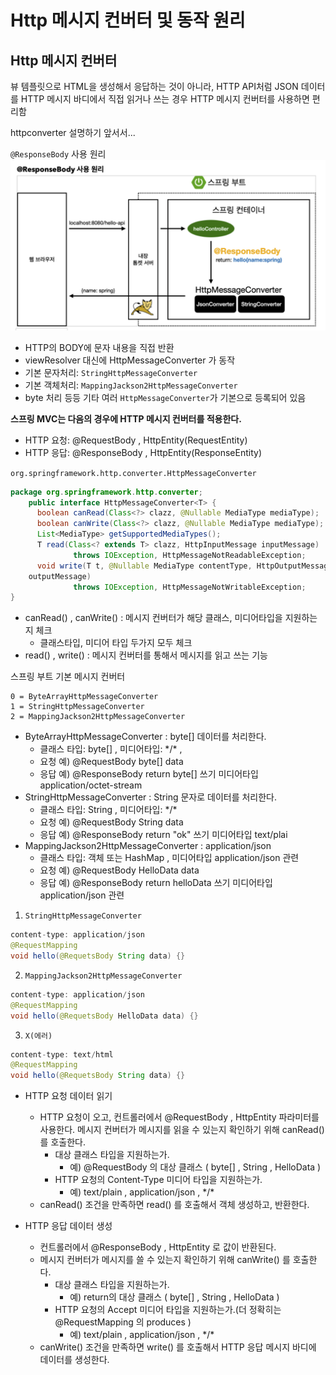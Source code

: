 # Http 메시지 컨버터 및 동작 원리

## Http 메시지 컨버터

뷰 템플릿으로 HTML을 생성해서 응답하는 것이 아니라, HTTP API처럼 JSON 데이터를 HTTP 메시지
바디에서 직접 읽거나 쓰는 경우 HTTP 메시지 컨버터를 사용하면 편리함

httpconverter 설명하기 앞서서...

`@ResponseBody` 사용 원리
![img1](./img/response-body.png)

- HTTP의 BODY에 문자 내용을 직접 반환
- viewResolver 대신에 HttpMessageConverter 가 동작
- 기본 문자처리: `StringHttpMessageConverter`
- 기본 객체처리: `MappingJackson2HttpMessageConverter`
- byte 처리 등등 기타 여러 `HttpMessageConverter`가 기본으로 등록되어 있음

**스프링 MVC는 다음의 경우에 HTTP 메시지 컨버터를 적용한다.**

- HTTP 요청: @RequestBody , HttpEntity(RequestEntity)
- HTTP 응답: @ResponseBody , HttpEntity(ResponseEntity)

`org.springframework.http.converter.HttpMessageConverter`

```java
package org.springframework.http.converter;
    public interface HttpMessageConverter<T> {
      boolean canRead(Class<?> clazz, @Nullable MediaType mediaType);
      boolean canWrite(Class<?> clazz, @Nullable MediaType mediaType);
      List<MediaType> getSupportedMediaTypes();
      T read(Class<? extends T> clazz, HttpInputMessage inputMessage)
              throws IOException, HttpMessageNotReadableException;
      void write(T t, @Nullable MediaType contentType, HttpOutputMessage
    outputMessage)
              throws IOException, HttpMessageNotWritableException;
}
```

- canRead() , canWrite() : 메시지 컨버터가 해당 클래스, 미디어타입을 지원하는지 체크
  - 클래스타입, 미디어 타입 두가지 모두 체크
- read() , write() : 메시지 컨버터를 통해서 메시지를 읽고 쓰는 기능

스프링 부트 기본 메시지 컨버터

```text
0 = ByteArrayHttpMessageConverter
1 = StringHttpMessageConverter
2 = MappingJackson2HttpMessageConverter
```

- ByteArrayHttpMessageConverter : byte[] 데이터를 처리한다.
  - 클래스 타입: byte[] , 미디어타입: \*/* ,
  - 요청 예) @RequestBody byte[] data
  - 응답 예) @ResponseBody return byte[] 쓰기 미디어타입 application/octet-stream
- StringHttpMessageConverter : String 문자로 데이터를 처리한다.
  - 클래스 타입: String , 미디어타입: \*/*
  - 요청 예) @RequestBody String data
  - 응답 예) @ResponseBody return "ok" 쓰기 미디어타입 text/plai
- MappingJackson2HttpMessageConverter : application/json
  - 클래스 타입: 객체 또는 HashMap , 미디어타입 application/json 관련
  - 요청 예) @RequestBody HelloData data
  - 응답 예) @ResponseBody return helloData 쓰기 미디어타입 application/json 관련

1. `StringHttpMessageConverter`

```java
content-type: application/json
@RequestMapping
void hello(@RequetsBody String data) {}
```

2. `MappingJackson2HttpMessageConverter`

```java
content-type: application/json
@RequestMapping
void hello(@RequetsBody HelloData data) {}
```

3. `X(에러)`

```java
content-type: text/html
@RequestMapping
void hello(@RequetsBody String data) {}
```

- HTTP 요청 데이터 읽기
  - HTTP 요청이 오고, 컨트롤러에서 @RequestBody , HttpEntity 파라미터를 사용한다. 메시지 컨버터가 메시지를 읽을 수 있는지 확인하기 위해 canRead() 를 호출한다.
    - 대상 클래스 타입을 지원하는가.
      - 예) @RequestBody 의 대상 클래스 ( byte[] , String , HelloData )
    - HTTP 요청의 Content-Type 미디어 타입을 지원하는가.
      - 예) text/plain , application/json , \*/*
  - canRead() 조건을 만족하면 read() 를 호출해서 객체 생성하고, 반환한다.

- HTTP 응답 데이터 생성
  - 컨트롤러에서 @ResponseBody , HttpEntity 로 값이 반환된다.
  - 메시지 컨버터가 메시지를 쓸 수 있는지 확인하기 위해 canWrite() 를 호출한다.
    - 대상 클래스 타입을 지원하는가.
      - 예) return의 대상 클래스 ( byte[] , String , HelloData )
    - HTTP 요청의 Accept 미디어 타입을 지원하는가.(더 정확히는 @RequestMapping 의 produces )
      - 예) text/plain , application/json , \*/*
  - canWrite() 조건을 만족하면 write() 를 호출해서 HTTP 응답 메시지 바디에 데이터를 생성한다.

